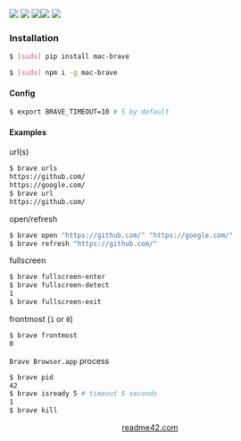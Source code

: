 <!--
https://readme42.com
-->



[![](https://img.shields.io/badge/OS-macOS-blue.svg?longCache=True)]()
[![](https://img.shields.io/pypi/v/mac-brave.svg?maxAge=3600)](https://pypi.org/project/mac-brave/)
[![](https://img.shields.io/npm/v/mac-brave.svg?maxAge=3600)](https://www.npmjs.com/package/mac-brave)[![](https://img.shields.io/badge/License-Unlicense-blue.svg?longCache=True)](https://unlicense.org/)
[![](https://github.com/andrewp-as-is/mac-brave/workflows/tests42/badge.svg)](https://github.com/andrewp-as-is/mac-brave/actions)

### Installation
```bash
$ [sudo] pip install mac-brave
```

```bash
$ [sudo] npm i -g mac-brave
```

#### Config
```bash
$ export BRAVE_TIMEOUT=10 # 5 by default
```

#### Examples
url(s)
```bash
$ brave urls
https://github.com/
https://google.com/
$ brave url
https://github.com/
```

open/refresh
```bash
$ brave open "https://github.com/" "https://google.com/"
$ brave refresh "https://github.com/"
```

fullscreen
```bash
$ brave fullscreen-enter
$ brave fullscreen-detect
1
$ brave fullscreen-exit
```

frontmost (`1` or `0`)
```bash
$ brave frontmost
0
```

`Brave Browser.app` process
```bash
$ brave pid
42
$ brave isready 5 # timeout 5 seconds
1
$ brave kill
```

<p align="center">
    <a href="https://readme42.com/">readme42.com</a>
</p>

